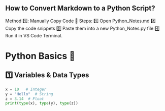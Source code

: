 ## How to Convert Markdown to a Python Script?
Method 1️⃣: Manually Copy Code
📌 Steps:
1️⃣ Open Python_Notes.md
2️⃣ Copy the code snippets
3️⃣ Paste them into a new Python_Notes.py file
4️⃣ Run it in VS Code Terminal.

# Python Basics 🐍
## 1️⃣ Variables & Data Types
```python
x = 10   # Integer
y = "Hello"  # String
z = 3.14  # Float
print(type(x), type(y), type(z))
